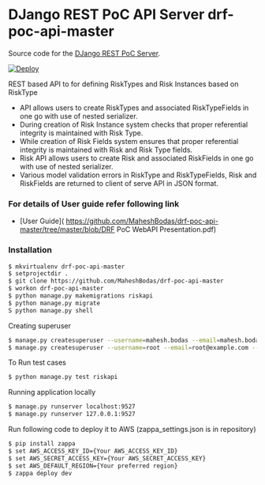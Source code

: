 # DJango REST PoC API Server drf-poc-api-master

Source code for the [DJango REST PoC Server][server].

[server]: https://github.com/MaheshBodas/drf-poc-api-master

[![Deploy](https://www.herokucdn.com/deploy/button.svg)](https://heroku.com/deploy)


REST based API to for defining RiskTypes and Risk Instances based on RiskType

  - API allows users to create RiskTypes and associated RiskTypeFields
in one go with use of nested serializer.
  - During creation of Risk Instance system checks that proper referential integrity
is maintained with Risk Type.
  - While creation of Risk Fields system ensures that proper referential integrity is 
  maintained with Risk and Risk Type fields.
  - Risk API allows users to create Risk and associated RiskFields in one
go with use of nested serializer.
  - Various model validation errors in RiskType and RiskTypeFields, Risk
and RiskFields are returned to client of serve API in JSON format.

### For details of User guide refer following link
- [User Guide](
https://github.com/MaheshBodas/drf-poc-api-master/tree/master/blob/DRF PoC WebAPI Presentation.pdf)

### Installation

```sh
$ mkvirtualenv drf-poc-api-master
$ setprojectdir .
$ git clone https://github.com/MaheshBodas/drf-poc-api-master
$ workon drf-poc-api-master 
$ python manage.py makemigrations riskapi
$ python manage.py migrate
S python manage.py shell
```

Creating superuser

```sh
$ manage.py createsuperuser --username=mahesh.bodas --email=mahesh.bodas@gmail.com
$ manage.py createsuperuser --username=root --email=root@example.com --noinput
```
To Run test cases
```sh 
$ python manage.py test riskapi
```
Running application locally
```sh 
$ manage.py runserver localhost:9527
$ manage.py runserver 127.0.0.1:9527
```
Run following code to deploy it to AWS (zappa_settings.json is in repository)
```sh 
$ pip install zappa
$ set AWS_ACCESS_KEY_ID={Your AWS_ACCESS_KEY_ID}
$ set AWS_SECRET_ACCESS_KEY={Your AWS_SECRET_ACCESS_KEY}
$ set AWS_DEFAULT_REGION={Your preferred region}
$ zappa deploy dev
